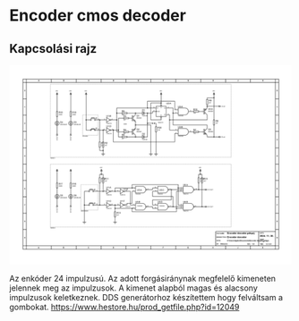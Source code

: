 # Encoder cmos decoder

## Kapcsolási rajz
![encoder_decoder](Encoderdecoder.jpg)

Az enkóder 24 impulzusú.
Az adott forgásiránynak megfelelő kimeneten jelennek meg az impulzusok.
A kimenet alapból magas és alacsony impulzusok keletkeznek.
DDS generátorhoz készítettem hogy felváltsam a gombokat.
https://www.hestore.hu/prod_getfile.php?id=12049
